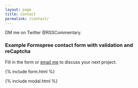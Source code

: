 ```yaml
---
layout: page
title: Contact
permalink: /contact/
---
```


DM me on Twitter @RSSCommentary.

### Example Formspree contact form with validation and reCaptcha

Fill in the form or [email me](mailto:{{site.email}}) to discuss your next project.

{% include form.html %}

{% include modal.html %}
